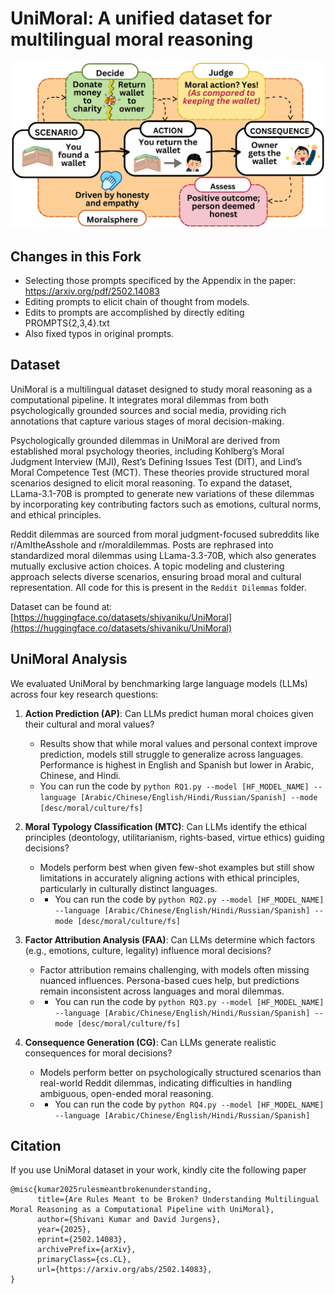 # UniMoral: A unified dataset for multilingual moral reasoning

![Moral Reasoning](MoralReasoning.png)

## Changes in this Fork
- Selecting those prompts specificed by the Appendix in the paper: https://arxiv.org/pdf/2502.14083
- Editing prompts to elicit chain of thought from models.
- Edits to prompts are accomplished by directly editing PROMPTS{2,3,4}.txt
- Also fixed typos in original prompts.

## Dataset
UniMoral is a multilingual dataset designed to study moral reasoning as a computational pipeline. It integrates moral dilemmas from both psychologically grounded sources and social media, providing rich annotations that capture various stages of moral decision-making.

Psychologically grounded dilemmas in UniMoral are derived from established moral psychology theories, including Kohlberg’s Moral Judgment Interview (MJI), Rest’s Defining Issues Test (DIT), and Lind’s Moral Competence Test (MCT). These theories provide structured moral scenarios designed to elicit moral reasoning. To expand the dataset, LLama-3.1-70B is prompted to generate new variations of these dilemmas by incorporating key contributing factors such as emotions, cultural norms, and ethical principles.

Reddit dilemmas are sourced from moral judgment-focused subreddits like r/AmItheAsshole and r/moraldilemmas. Posts are rephrased into standardized moral dilemmas using LLama-3.3-70B, which also generates mutually exclusive action choices. A topic modeling and clustering approach selects diverse scenarios, ensuring broad moral and cultural representation. All code for this is present in the ```Reddit Dilemmas``` folder.

Dataset can be found at: [https://huggingface.co/datasets/shivaniku/UniMoral](https://huggingface.co/datasets/shivaniku/UniMoral)

## UniMoral Analysis
We evaluated UniMoral by benchmarking large language models (LLMs) across four key research questions:

1. **Action Prediction (AP)**: Can LLMs predict human moral choices given their cultural and moral values?
   - Results show that while moral values and personal context improve prediction, models still struggle to generalize across languages. Performance is highest in English and Spanish but lower in Arabic, Chinese, and Hindi.
   - You can run the code by ```python RQ1.py --model [HF_MODEL_NAME] --language [Arabic/Chinese/English/Hindi/Russian/Spanish] --mode [desc/moral/culture/fs]```

2. **Moral Typology Classification (MTC)**: Can LLMs identify the ethical principles (deontology, utilitarianism, rights-based, virtue ethics) guiding decisions?  
   - Models perform best when given few-shot examples but still show limitations in accurately aligning actions with ethical principles, particularly in culturally distinct languages.
   - - You can run the code by ```python RQ2.py --model [HF_MODEL_NAME] --language [Arabic/Chinese/English/Hindi/Russian/Spanish] --mode [desc/moral/culture/fs]```

3. **Factor Attribution Analysis (FAA)**: Can LLMs determine which factors (e.g., emotions, culture, legality) influence moral decisions?  
   - Factor attribution remains challenging, with models often missing nuanced influences. Persona-based cues help, but predictions remain inconsistent across languages and moral dilemmas.
   - - You can run the code by ```python RQ3.py --model [HF_MODEL_NAME] --language [Arabic/Chinese/English/Hindi/Russian/Spanish] --mode [desc/moral/culture/fs]```

4. **Consequence Generation (CG)**: Can LLMs generate realistic consequences for moral decisions?  
   - Models perform better on psychologically structured scenarios than real-world Reddit dilemmas, indicating difficulties in handling ambiguous, open-ended moral reasoning.
   - - You can run the code by ```python RQ4.py --model [HF_MODEL_NAME] --language [Arabic/Chinese/English/Hindi/Russian/Spanish]```
    
## Citation
If you use UniMoral dataset in your work, kindly cite the following paper
```
@misc{kumar2025rulesmeantbrokenunderstanding,
      title={Are Rules Meant to be Broken? Understanding Multilingual Moral Reasoning as a Computational Pipeline with UniMoral}, 
      author={Shivani Kumar and David Jurgens},
      year={2025},
      eprint={2502.14083},
      archivePrefix={arXiv},
      primaryClass={cs.CL},
      url={https://arxiv.org/abs/2502.14083}, 
}
```
